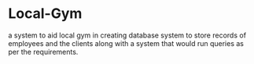 # Local-Gym
a system to aid local gym in creating database system to store records of employees and the clients along with a system that would run queries as per the requirements. 
